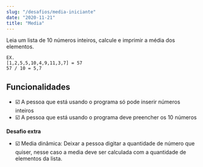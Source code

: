 ```yaml
---
slug: "/desafios/media-iniciante"
date: "2020-11-21"
title: "Media"
---
```


Leia um lista de 10 números inteiros, calcule e imprimir a média dos elementos.

```
EX. 
[1,2,5,5,10,4,9,11,3,7] = 57  
57 / 10 = 5,7
```

## Funcionalidades

* ☑️ A pessoa que está usando o programa só pode inserir números inteiros
* ☑️ A pessoa que está usando o programa deve preencher os 10 números

**Desafio extra**

* ☑️ Media dinâmica: Deixar a pessoa digitar a quantidade de número que quiser, nesse caso a media deve ser calculada com a quantidade de elementos da lista.
